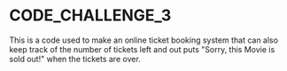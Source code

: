 # CODE_CHALLENGE_3
This is a code used to make an online ticket booking system that can also keep track of the number of tickets left and out puts "Sorry, this Movie is sold out!" when the tickets are over. 